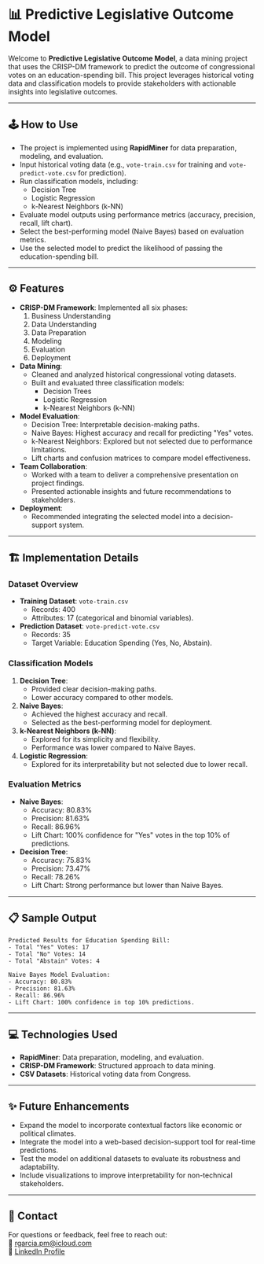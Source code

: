 # 📊 Predictive Legislative Outcome Model

Welcome to **Predictive Legislative Outcome Model**, a data mining project that uses the CRISP-DM framework to predict the outcome of congressional votes on an education-spending bill. This project leverages historical voting data and classification models to provide stakeholders with actionable insights into legislative outcomes.

---

## 🕹️ **How to Use**
- The project is implemented using **RapidMiner** for data preparation, modeling, and evaluation.
- Input historical voting data (e.g., `vote-train.csv` for training and `vote-predict-vote.csv` for prediction).
- Run classification models, including:
  - Decision Tree
  - Logistic Regression
  - k-Nearest Neighbors (k-NN)
- Evaluate model outputs using performance metrics (accuracy, precision, recall, lift chart).
- Select the best-performing model (Naive Bayes) based on evaluation metrics.
- Use the selected model to predict the likelihood of passing the education-spending bill.

---

## ⚙️ **Features**
- **CRISP-DM Framework**: Implemented all six phases:
  1. Business Understanding
  2. Data Understanding
  3. Data Preparation
  4. Modeling
  5. Evaluation
  6. Deployment
- **Data Mining**:
  - Cleaned and analyzed historical congressional voting datasets.
  - Built and evaluated three classification models:
    - Decision Trees
    - Logistic Regression
    - k-Nearest Neighbors (k-NN)
- **Model Evaluation**:
  - Decision Tree: Interpretable decision-making paths.
  - Naive Bayes: Highest accuracy and recall for predicting "Yes" votes.
  - k-Nearest Neighbors: Explored but not selected due to performance limitations.
  - Lift charts and confusion matrices to compare model effectiveness.
- **Team Collaboration**:
  - Worked with a team to deliver a comprehensive presentation on project findings.
  - Presented actionable insights and future recommendations to stakeholders.
- **Deployment**:
  - Recommended integrating the selected model into a decision-support system.

---

## 🏗️ **Implementation Details**
### **Dataset Overview**
- **Training Dataset**: `vote-train.csv`  
  - Records: 400  
  - Attributes: 17 (categorical and binomial variables).
- **Prediction Dataset**: `vote-predict-vote.csv`  
  - Records: 35  
  - Target Variable: Education Spending (Yes, No, Abstain).

### **Classification Models**
1. **Decision Tree**:
   - Provided clear decision-making paths.
   - Lower accuracy compared to other models.
2. **Naive Bayes**:
   - Achieved the highest accuracy and recall.
   - Selected as the best-performing model for deployment.
3. **k-Nearest Neighbors (k-NN)**:
   - Explored for its simplicity and flexibility.
   - Performance was lower compared to Naive Bayes.
4. **Logistic Regression**:
   - Explored for its interpretability but not selected due to lower recall.

### **Evaluation Metrics**
- **Naive Bayes**:
  - Accuracy: 80.83%
  - Precision: 81.63%
  - Recall: 86.96%
  - Lift Chart: 100% confidence for "Yes" votes in the top 10% of predictions.
- **Decision Tree**:
  - Accuracy: 75.83%
  - Precision: 73.47%
  - Recall: 78.26%
  - Lift Chart: Strong performance but lower than Naive Bayes.

---

## 📋 **Sample Output**
```text
Predicted Results for Education Spending Bill:
- Total "Yes" Votes: 17
- Total "No" Votes: 14
- Total "Abstain" Votes: 4

Naive Bayes Model Evaluation:
- Accuracy: 80.83%
- Precision: 81.63%
- Recall: 86.96%
- Lift Chart: 100% confidence in top 10% predictions.
```
---

## 💻 **Technologies Used**
- **RapidMiner**: Data preparation, modeling, and evaluation.  
- **CRISP-DM Framework**: Structured approach to data mining.  
- **CSV Datasets**: Historical voting data from Congress.  

---

## ✨ **Future Enhancements**
- Expand the model to incorporate contextual factors like economic or political climates.  
- Integrate the model into a web-based decision-support tool for real-time predictions.  
- Test the model on additional datasets to evaluate its robustness and adaptability.  
- Include visualizations to improve interpretability for non-technical stakeholders.  

---

## 📧 **Contact**
For questions or feedback, feel free to reach out:  
📧 [rgarcia.pm@icloud.com](mailto:rgarcia.pm@icloud.com)  
🔗 [LinkedIn Profile](https://www.linkedin.com/in/rg-garcia)  

